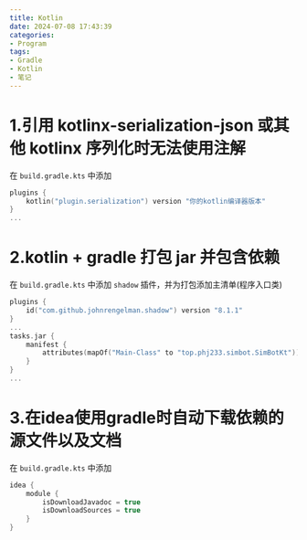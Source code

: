 ```yaml
---
title: Kotlin
date: 2024-07-08 17:43:39
categories:
- Program
tags:
- Gradle
- Kotlin
- 笔记
---
```


# 1.引用 kotlinx-serialization-json 或其他 kotlinx 序列化时无法使用注解

在 `build.gradle.kts` 中添加

```kotlin
plugins {
    kotlin("plugin.serialization") version "你的kotlin编译器版本"
}
...
```



# 2.kotlin + gradle 打包 jar 并包含依赖

在 `build.gradle.kts` 中添加 `shadow` 插件，并为打包添加主清单(程序入口类)

```kotlin
plugins {
    id("com.github.johnrengelman.shadow") version "8.1.1"
}
...
tasks.jar {
    manifest {
        attributes(mapOf("Main-Class" to "top.phj233.simbot.SimBotKt"))
    }
}
...
```



# 3.在idea使用gradle时自动下载依赖的源文件以及文档

在 `build.gradle.kts` 中添加

```kotlin
idea {
    module {
        isDownloadJavadoc = true
        isDownloadSources = true
    }
}
```

